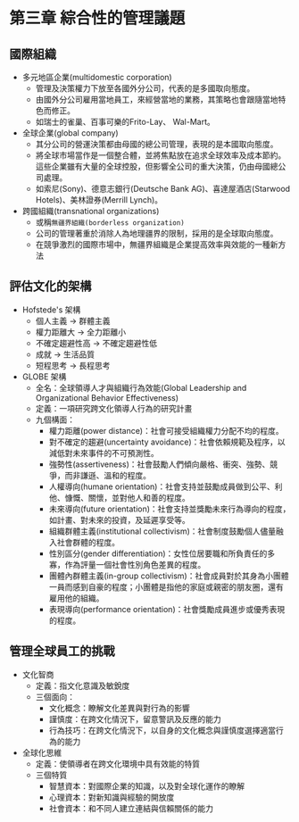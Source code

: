 # 第三章 綜合性的管理議題

## 國際組織
* 多元地區企業(multidomestic corporation)
    * 管理及決策權力下放至各國外分公司，代表的是多國取向態度。
    * 由國外分公司雇用當地員工，來經營當地的業務，其策略也會跟隨當地特色而修正。
    * 如瑞士的雀巢、百事可樂的Frito-Lay、 Wal-Mart。
* 全球企業(global company)
    * 其分公司的營運決策都由母國的總公司管理，表現的是本國取向態度。
    * 將全球市場當作是一個整合體，並將焦點放在追求全球效率及成本節約。這些企業雖有大量的全球控股，但影響全公司的重大決策，仍由母國總公司處理。
    * 如索尼(Sony)、德意志銀行(Deutsche Bank AG)、喜達屋酒店(Starwood Hotels)、美林證券(Merrill Lynch)。
* 跨國組織(transnational organizations)
    * 或稱`無疆界組織(borderless organization)`
    * 公司的管理著重於消除人為地理疆界的限制，採用的是全球取向態度。
    * 在競爭激烈的國際市場中，無疆界組織是企業提高效率與效能的一種新方法

## 評估文化的架構
* Hofstede's 架構
    * 個人主義 -> 群體主義
    * 權力距離大 -> 全力距離小
    * 不確定趨避性高 -> 不確定趨避性低
    * 成就 -> 生活品質
    * 短程思考 -> 長程思考 
* GLOBE 架構
    * 全名：全球領導人才與組織行為效能(Global Leadership and Organizational Behavior Effectiveness)
    * 定義：一項研究跨文化領導人行為的研究計畫
    * 九個構面：
        * 權力距離(power distance)：社會可接受組織權力分配不均的程度。
        * 對不確定的趨避(uncertainty avoidance)：社會依賴規範及程序，以減低對未來事件的不可預測性。
        * 強勢性(assertiveness)：社會鼓勵人們傾向嚴格、衝突、強勢、競爭，而非謙遜、溫和的程度。
        * 人權導向(humane orientation)：社會支持並鼓勵成員做到公平、利他、慷慨、關懷，並對他人和善的程度。
        * 未來導向(future orientation)：社會支持並獎勵未來行為導向的程度，如計畫、對未來的投資，及延遲享受等。
        * 組織群體主義(institutional collectivism)：社會制度鼓勵個人儘量融入社會群體的程度。
        * 性別區分(gender differentiation)：女性位居要職和所負責任的多寡，作為評量一個社會性別角色差異的程度。
        * 團體內群體主義(in-group collectivism)：社會成員對於其身為小團體一員而感到自豪的程度；小團體是指他的家庭或親密的朋友圈，還有雇用他的組織。
        * 表現導向(performance orientation)：社會獎勵成員進步或優秀表現的程度。

## 管理全球員工的挑戰
* 文化智商
    * 定義：指文化意識及敏銳度
    * 三個面向：
        * 文化概念：瞭解文化差異與對行為的影響
        * 謹慎度：在跨文化情況下，留意警訊及反應的能力
        * 行為技巧：在跨文化情況下，以自身的文化概念與謹慎度選擇適當行為的能力
* 全球化思維
    * 定義：使領導者在跨文化環境中具有效能的特質
    * 三個特質
        * 智慧資本：對國際企業的知識，以及對全球化運作的瞭解
        * 心理資本：對新知識與經驗的開放度
        * 社會資本：和不同人建立連結與信賴關係的能力

